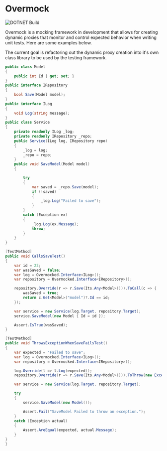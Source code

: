 # Overmock
![DOTNET Build](https://github.com/overmock/overmock/actions/workflows/dotnet.yml/badge.svg)

Overmock is a mocking framework in development that allows for creating dynamic proxies that monitor and control expected behavior when writing unit tests. Here are some examples below.

The current goal is refactoring out the dynamic proxy creation into it's own class library to be used by the testing framework. 

``` C#
public class Model
{
    public int Id { get; set; }
}
public interface IRepository
{
    bool Save(Model model);
}
public interface ILog
{
    void Log(string message);
}
public class Service
{
    private readonly ILog _log;
    private readonly IRepository _repo;
    public Service(ILog log, IRepository repo)
    {
        _log = log;
        _repo = repo;
    }
    public void SaveModel(Model model)
    {

        try
        {
            var saved = _repo.Save(model);
            if (!saved)
            {
                _log.Log("Failed to save");
            }
        }
        catch (Exception ex)
        {
            _log.Log(ex.Message);
            throw;
        }
    }
}

[TestMethod]
public void CallsSaveTest()
{
    var id = 22;
    var wasSaved = false;
    var log = Overmocked.Interface<ILog>();
    var repository = Overmocked.Interface<IRepository>();

    repository.Override(r => r.Save(Its.Any<Model>())).ToCall(c => {
        wasSaved = true;
        return c.Get<Model>("model")?.Id == id;
    });

    var service = new Service(log.Target, repository.Target);
    service.SaveModel(new Model { Id = id });

    Assert.IsTrue(wasSaved);
}

[TestMethod]
public void ThrowsExceptionWhenSaveFailsTest()
{
    var expected = "Failed to save";
    var log = Overmocked.Interface<ILog>();
    var repository = Overmocked.Interface<IRepository>();

    log.Override(l => l.Log(expected));
    repository.Override(r => r.Save(Its.Any<Model>())).ToThrow(new Exception(expected));

    var service = new Service(log.Target, repository.Target);

    try
    {
        service.SaveModel(new Model());

        Assert.Fail("SaveModel Failed to throw an exception.");
    }
    catch (Exception actual)
    {
        Assert.AreEqual(expected, actual.Message);
    }
}
}
```
